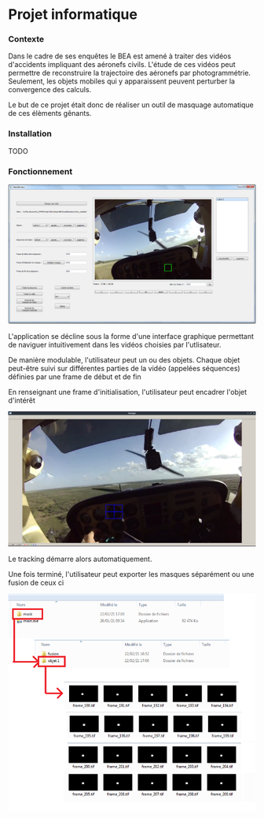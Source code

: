 # Projet informatique

### Contexte
Dans le cadre de ses enquêtes le BEA est amené à traiter des vidéos d'accidents impliquant des aéronefs civils.
L'étude de ces vidéos peut permettre de reconstruire la trajectoire des aéronefs par photogrammétrie. Seulement, les objets mobiles qui y apparaissent peuvent perturber la convergence des calculs.

Le but de ce projet était donc de réaliser un outil de masquage automatique de ces élèments gênants.

### Installation

TODO

### Fonctionnement

![alt text](https://github.com/QuanticDisaster/proj_info_BEA/blob/main/doc/doc_github/result.png "Acceuil")

L'application se décline sous la forme d'une interface graphique permettant de naviguer intuitivement dans les vidéos choisies par l'utlisateur.

De manière modulable, l'utilisateur peut un ou des objets. Chaque objet peut-être suivi sur différentes parties de la vidéo (appelées séquences) définies par une frame de début et de fin

En renseignant une frame d'initialisation, l'utilisateur peut encadrer l'objet d'intérêt

![alt text](https://github.com/QuanticDisaster/proj_info_BEA/blob/main/doc/doc_github/initialisation_masque.png "initialisation")

Le tracking démarre alors automatiquement.

Une fois terminé, l'utilisateur peut exporter les masques séparément ou une fusion de ceux ci

![alt text](https://github.com/QuanticDisaster/proj_info_BEA/blob/main/doc/doc_github/masques.png "masques")